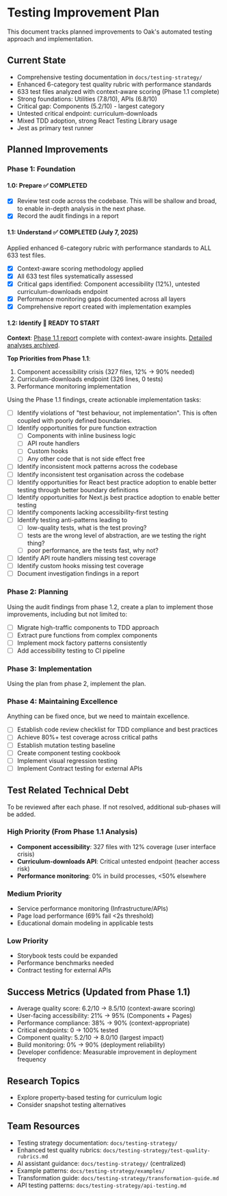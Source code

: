 # Testing Improvement Plan

This document tracks planned improvements to Oak's automated testing approach and implementation.

## Current State

- Comprehensive testing documentation in `docs/testing-strategy/`
- Enhanced 6-category test quality rubric with performance standards
- 633 test files analyzed with context-aware scoring (Phase 1.1 complete)
- Strong foundations: Utilities (7.8/10), APIs (6.8/10)
- Critical gap: Components (5.2/10) - largest category
- Untested critical endpoint: curriculum-downloads
- Mixed TDD adoption, strong React Testing Library usage
- Jest as primary test runner

## Planned Improvements

### Phase 1: Foundation

#### 1.0: Prepare ✅ COMPLETED

- [x] Review test code across the codebase. This will be shallow and broad, to enable in-depth analysis in the next phase.
- [x] Record the audit findings in a report

#### 1.1: Understand ✅ COMPLETED (July 7, 2025)

Applied enhanced 6-category rubric with performance standards to ALL 633 test files.

- [x] Context-aware scoring methodology applied
- [x] All 633 test files systematically assessed
- [x] Critical gaps identified: Component accessibility (12%), untested curriculum-downloads endpoint
- [x] Performance monitoring gaps documented across all layers
- [x] Comprehensive report created with implementation examples

#### 1.2: Identify 🚀 READY TO START

**Context**: [Phase 1.1 report](testing-improvement-phase-1-1-report.md) complete with context-aware insights. [Detailed analyses archived](../reviews/testing-improvement/phase-1-1/).

**Top Priorities from Phase 1.1**:
1. Component accessibility crisis (327 files, 12% → 90% needed)
2. Curriculum-downloads endpoint (326 lines, 0 tests)
3. Performance monitoring implementation

Using the Phase 1.1 findings, create actionable implementation tasks:

- [ ] Identify violations of "test behaviour, not implementation". This is often coupled with poorly defined boundaries.
- [ ] Identify opportunities for pure function extraction
  - [ ] Components with inline business logic
  - [ ] API route handlers
  - [ ] Custom hooks
  - [ ] Any other code that is not side effect free
- [ ] Identify inconsistent mock patterns across the codebase
- [ ] Identify inconsistent test organisation across the codebase
- [ ] Identify opportunities for React best practice adoption to enable better testing through better boundary definitions
- [ ] Identify opportunities for Next.js best practice adoption to enable better testing
- [ ] Identify components lacking accessibility-first testing
- [ ] Identify testing anti-patterns leading to
  - [ ] low-quality tests, what is the test proving?
  - [ ] tests are the wrong level of abstraction, are we testing the right thing?
  - [ ] poor performance, are the tests fast, why not?
- [ ] Identify API route handlers missing test coverage
- [ ] Identify custom hooks missing test coverage
- [ ] Document investigation findings in a report

### Phase 2: Planning

Using the audit findings from phase 1.2, create a plan to implement those improvements, including but not limited to:

- [ ] Migrate high-traffic components to TDD approach
- [ ] Extract pure functions from complex components
- [ ] Implement mock factory patterns consistently
- [ ] Add accessibility testing to CI pipeline

### Phase 3: Implementation

Using the plan from phase 2, implement the plan.

### Phase 4: Maintaining Excellence

Anything can be fixed once, but we need to maintain excellence.

- [ ] Establish code review checklist for TDD compliance and best practices
- [ ] Achieve 80%+ test coverage across critical paths
- [ ] Establish mutation testing baseline
- [ ] Create component testing cookbook
- [ ] Implement visual regression testing
- [ ] Implement Contract testing for external APIs

## Test Related Technical Debt

To be reviewed after each phase. If not resolved, additional sub-phases will be added.

### High Priority (From Phase 1.1 Analysis)

- **Component accessibility**: 327 files with 12% coverage (user interface crisis)
- **Curriculum-downloads API**: Critical untested endpoint (teacher access risk)
- **Performance monitoring**: 0% in build processes, <50% elsewhere

### Medium Priority

- Service performance monitoring (Infrastructure/APIs)
- Page load performance (69% fail <2s threshold)
- Educational domain modeling in applicable tests

### Low Priority

- Storybook tests could be expanded
- Performance benchmarks needed
- Contract testing for external APIs

## Success Metrics (Updated from Phase 1.1)

- Average quality score: 6.2/10 → 8.5/10 (context-aware scoring)
- User-facing accessibility: 21% → 95% (Components + Pages)
- Performance compliance: 38% → 90% (context-appropriate)
- Critical endpoints: 0 → 100% tested
- Component quality: 5.2/10 → 8.0/10 (largest impact)
- Build monitoring: 0% → 90% (deployment reliability)
- Developer confidence: Measurable improvement in deployment frequency

## Research Topics

- Explore property-based testing for curriculum logic
- Consider snapshot testing alternatives

## Team Resources

- Testing strategy documentation: `docs/testing-strategy/`
- Enhanced test quality rubrics: `docs/testing-strategy/test-quality-rubrics.md`
- AI assistant guidance: `docs/testing-strategy/` (centralized)
- Example patterns: `docs/testing-strategy/examples/`
- Transformation guide: `docs/testing-strategy/transformation-guide.md`
- API testing patterns: `docs/testing-strategy/api-testing.md`

